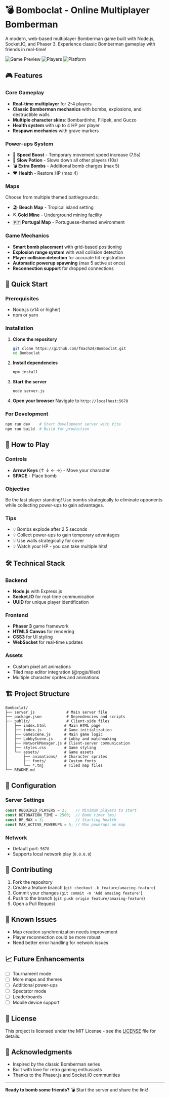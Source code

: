 # 💣 Bomboclat - Online Multiplayer Bomberman

A modern, web-based multiplayer Bomberman game built with Node.js, Socket.IO, and Phaser 3. Experience classic Bomberman gameplay with friends in real-time!

![Game Preview](https://img.shields.io/badge/Status-Active%20Development-green)
![Players](https://img.shields.io/badge/Players-2--4-blue)
![Platform](https://img.shields.io/badge/Platform-Web-orange)

## 🎮 Features

### Core Gameplay
- **Real-time multiplayer** for 2-4 players
- **Classic Bomberman mechanics** with bombs, explosions, and destructible walls
- **Multiple character skins**: Bombardinho, Filipek, and Guczo
- **Health system** with up to 4 HP per player
- **Respawn mechanics** with grave markers

### Power-ups System
- 🏃 **Speed Boost** - Temporary movement speed increase (7.5s)
- 🐌 **Slow Potion** - Slows down all other players (10s)
- 💣 **Extra Bombs** - Additional bomb charges (max 5)
- ❤️ **Health** - Restore HP (max 4)

### Maps
Choose from multiple themed battlegrounds:
- 🏖️ **Beach Map** - Tropical island setting
- ⛏️ **Gold Mine** - Underground mining facility
- 🇵🇹 **Portugal Map** - Portuguese-themed environment

### Game Mechanics
- **Smart bomb placement** with grid-based positioning
- **Explosion range system** with wall collision detection
- **Player collision detection** for accurate hit registration
- **Automatic powerup spawning** (max 5 active at once)
- **Reconnection support** for dropped connections

## 🚀 Quick Start

### Prerequisites
- Node.js (v14 or higher)
- npm or yarn

### Installation

1. **Clone the repository**
   ```bash
   git clone https://github.com/fmach24/Bomboclat.git
   cd Bomboclat
   ```

2. **Install dependencies**
   ```bash
   npm install
   ```

3. **Start the server**
   ```bash
   node server.js
   ```

4. **Open your browser**
   Navigate to `http://localhost:5678`

### For Development
```bash
npm run dev    # Start development server with Vite
npm run build  # Build for production
```

## 🎯 How to Play

### Controls
- **Arrow Keys** (↑ ↓ ← →) - Move your character
- **SPACE** - Place bomb

### Objective
Be the last player standing! Use bombs strategically to eliminate opponents while collecting power-ups to gain advantages.

### Tips
- 💡 Bombs explode after 2.5 seconds
- 💡 Collect power-ups to gain temporary advantages
- 💡 Use walls strategically for cover
- 💡 Watch your HP - you can take multiple hits!

## 🛠️ Technical Stack

### Backend
- **Node.js** with Express.js
- **Socket.IO** for real-time communication
- **UUID** for unique player identification

### Frontend
- **Phaser 3** game framework
- **HTML5 Canvas** for rendering
- **CSS3** for UI styling
- **WebSocket** for real-time updates

### Assets
- Custom pixel art animations
- Tiled map editor integration (@rpgjs/tiled)
- Multiple character sprites and animations

## 🏗️ Project Structure

```
Bomboclat/
├── server.js              # Main server file
├── package.json           # Dependencies and scripts
├── public/                # Client-side files
│   ├── index.html        # Main HTML page
│   ├── index.js          # Game initialization
│   ├── GameScene.js      # Main game logic
│   ├── LobbyScene.js     # Lobby and matchmaking
│   ├── NetworkManager.js # Client-server communication
│   ├── styles.css        # Game styling
│   └── assets/           # Game assets
│       ├── animations/   # Character sprites
│       ├── fonts/        # Custom fonts
│       └── *.tmj         # Tiled map files
└── README.md
```

## 🔧 Configuration

### Server Settings
```javascript
const REQUIRED_PLAYERS = 2;    // Minimum players to start
const DETONATION_TIME = 2500;  // Bomb timer (ms)
const HP_MAX = 3;              // Starting health
const MAX_ACTIVE_POWERUPS = 5; // Max powerups on map
```

### Network
- Default port: `5678`
- Supports local network play (`0.0.0.0`)

## 🤝 Contributing

1. Fork the repository
2. Create a feature branch (`git checkout -b feature/amazing-feature`)
3. Commit your changes (`git commit -m 'Add amazing feature'`)
4. Push to the branch (`git push origin feature/amazing-feature`)
5. Open a Pull Request

## 🐛 Known Issues

- Map creation synchronization needs improvement
- Player reconnection could be more robust
- Need better error handling for network issues

## 📈 Future Enhancements

- [ ] Tournament mode
- [ ] More maps and themes
- [ ] Additional power-ups
- [ ] Spectator mode
- [ ] Leaderboards
- [ ] Mobile device support

## 📝 License

This project is licensed under the MIT License - see the [LICENSE](LICENSE) file for details.

## 🎉 Acknowledgments

- Inspired by the classic Bomberman series
- Built with love for retro gaming enthusiasts
- Thanks to the Phaser.js and Socket.IO communities

---

**Ready to bomb some friends?** 💣 Start the server and share the link!